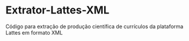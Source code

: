 # Extrator-Lattes-XML
Código para extração de produção científica de currículos da plataforma Lattes em formato XML
